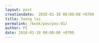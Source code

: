```yaml
---
layout: post
creationdate:  2018-01-18 00:00:00 +0700
title: Tương lai 
permalink: /book/peu/peu-01/
author: PI
date: 2018-01-18 00:00:00 +0700
---
```


